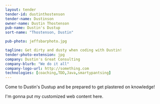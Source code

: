 ```yaml
---
layout: tender
tender-id: dustinthostenson
tender-name: Dustinson
owner-name: Dustin Thostenson
pub-name: Dustin's Dustup
sort-name: "Thostenson, Dustin"

pub-photo: jeffsbarphoto.jpg

tagline: Get dirty and dusty when coding with Dustin!
tender-photo-extension: jpg
company: Dustin's Great Consulting
company-blurb: "We do it all"
company-logo-url: http://something.com
technologies: [coaching,TDD,Java,smartypantsing]
---
```

Come to Dustin's Dustup and be prepared to get plastered on knowledge!

I'm gonna put my customized web content here.
